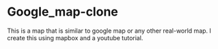 # Google_map-clone
This is a map that is similar to google map or any other real-world map. I create this using mapbox and a youtube tutorial.
